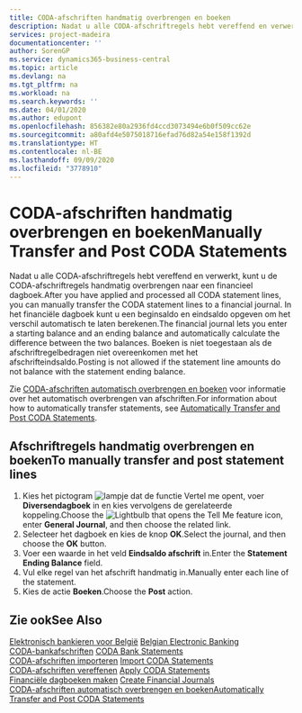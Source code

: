 ```yaml
---
title: CODA-afschriften handmatig overbrengen en boeken
description: Nadat u alle CODA-afschriftregels hebt vereffend en verwerkt, kunt u de CODA-afschriftregels handmatig overbrengen naar een financieel dagboek.
services: project-madeira
documentationcenter: ''
author: SorenGP
ms.service: dynamics365-business-central
ms.topic: article
ms.devlang: na
ms.tgt_pltfrm: na
ms.workload: na
ms.search.keywords: ''
ms.date: 04/01/2020
ms.author: edupont
ms.openlocfilehash: 856382e80a2936fd4ccd3073494e6b0f509cc62e
ms.sourcegitcommit: a80afd4e5075018716efad76d82a54e158f1392d
ms.translationtype: HT
ms.contentlocale: nl-BE
ms.lasthandoff: 09/09/2020
ms.locfileid: "3778910"
---
```

# <a name="manually-transfer-and-post-coda-statements"></a><span data-ttu-id="ddabf-103">CODA-afschriften handmatig overbrengen en boeken</span><span class="sxs-lookup"><span data-stu-id="ddabf-103">Manually Transfer and Post CODA Statements</span></span>
<span data-ttu-id="ddabf-104">Nadat u alle CODA-afschriftregels hebt vereffend en verwerkt, kunt u de CODA-afschriftregels handmatig overbrengen naar een financieel dagboek.</span><span class="sxs-lookup"><span data-stu-id="ddabf-104">After you have applied and processed all CODA statement lines, you can manually transfer the CODA statement lines to a financial journal.</span></span> <span data-ttu-id="ddabf-105">In het financiële dagboek kunt u een beginsaldo en eindsaldo opgeven om het verschil automatisch te laten berekenen.</span><span class="sxs-lookup"><span data-stu-id="ddabf-105">The financial journal lets you enter a starting balance and an ending balance and automatically calculate the difference between the two balances.</span></span> <span data-ttu-id="ddabf-106">Boeken is niet toegestaan als de afschriftregelbedragen niet overeenkomen met het afschrifteindsaldo.</span><span class="sxs-lookup"><span data-stu-id="ddabf-106">Posting is not allowed if the statement line amounts do not balance with the statement ending balance.</span></span>  

<span data-ttu-id="ddabf-107">Zie [CODA-afschriften automatisch overbrengen en boeken](how-to-automatically-transfer-and-post-coda-statements.md) voor informatie over het automatisch overbrengen van afschriften.</span><span class="sxs-lookup"><span data-stu-id="ddabf-107">For information about how to automatically transfer statements, see [Automatically Transfer and Post CODA Statements](how-to-automatically-transfer-and-post-coda-statements.md).</span></span>  

## <a name="to-manually-transfer-and-post-statement-lines"></a><span data-ttu-id="ddabf-108">Afschriftregels handmatig overbrengen en boeken</span><span class="sxs-lookup"><span data-stu-id="ddabf-108">To manually transfer and post statement lines</span></span>  

1.  <span data-ttu-id="ddabf-109">Kies het pictogram ![lampje dat de functie Vertel me opent](../../media/ui-search/search_small.png "Vertel me wat u wilt doen"), voer **Diversendagboek** in en kies vervolgens de gerelateerde koppeling.</span><span class="sxs-lookup"><span data-stu-id="ddabf-109">Choose the ![Lightbulb that opens the Tell Me feature](../../media/ui-search/search_small.png "Tell me what you want to do") icon, enter **General Journal**, and then choose the related link.</span></span>  
2.  <span data-ttu-id="ddabf-110">Selecteer het dagboek en kies de knop **OK**.</span><span class="sxs-lookup"><span data-stu-id="ddabf-110">Select the journal, and then choose the **OK** button.</span></span>  
3.  <span data-ttu-id="ddabf-111">Voer een waarde in het veld **Eindsaldo afschrift** in.</span><span class="sxs-lookup"><span data-stu-id="ddabf-111">Enter the **Statement Ending Balance** field.</span></span>  
4.  <span data-ttu-id="ddabf-112">Vul elke regel van het afschrift handmatig in.</span><span class="sxs-lookup"><span data-stu-id="ddabf-112">Manually enter each line of the statement.</span></span>  
5.  <span data-ttu-id="ddabf-113">Kies de actie **Boeken**.</span><span class="sxs-lookup"><span data-stu-id="ddabf-113">Choose the **Post** action.</span></span>  

## <a name="see-also"></a><span data-ttu-id="ddabf-114">Zie ook</span><span class="sxs-lookup"><span data-stu-id="ddabf-114">See Also</span></span>  
 <span data-ttu-id="ddabf-115">[Elektronisch bankieren voor België](belgian-electronic-banking.md) </span><span class="sxs-lookup"><span data-stu-id="ddabf-115">[Belgian Electronic Banking](belgian-electronic-banking.md) </span></span>  
 <span data-ttu-id="ddabf-116">[CODA-bankafschriften](coda-bank-statements.md) </span><span class="sxs-lookup"><span data-stu-id="ddabf-116">[CODA Bank Statements](coda-bank-statements.md) </span></span>  
 <span data-ttu-id="ddabf-117">[CODA-afschriften importeren](how-to-import-coda-statements.md) </span><span class="sxs-lookup"><span data-stu-id="ddabf-117">[Import CODA Statements](how-to-import-coda-statements.md) </span></span>  
 <span data-ttu-id="ddabf-118">[CODA-afschriften vereffenen](how-to-apply-coda-statements.md) </span><span class="sxs-lookup"><span data-stu-id="ddabf-118">[Apply CODA Statements](how-to-apply-coda-statements.md) </span></span>  
 <span data-ttu-id="ddabf-119">[Financiële dagboeken maken](how-to-create-financial-journals.md) </span><span class="sxs-lookup"><span data-stu-id="ddabf-119">[Create Financial Journals](how-to-create-financial-journals.md) </span></span>  
 [<span data-ttu-id="ddabf-120">CODA-afschriften automatisch overbrengen en boeken</span><span class="sxs-lookup"><span data-stu-id="ddabf-120">Automatically Transfer and Post CODA Statements</span></span>](how-to-automatically-transfer-and-post-coda-statements.md)
